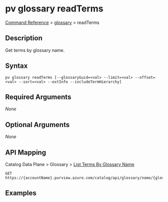# pv glossary readTerms
[Command Reference](../../../README.md#command-reference) > [glossary](./main.md) > readTerms

## Description
Get terms by glossary name.

## Syntax
```
pv glossary readTerms [--glossaryGuid=<val> --limit=<val> --offset=<val> --sort=<val> --extInfo --includeTermHierarchy]
```

## Required Arguments
*None*

## Optional Arguments
*None*

## API Mapping
Catalog Data Plane > Glossary > [List Terms By Glossary Name](https://docs.microsoft.com/en-us/rest/api/purview/catalogdataplane/glossary/list-terms-by-glossary-name)
```
GET https://{accountName}.purview.azure.com/catalog/api/glossary/name/{glossaryName}/terms
```

## Examples
```powershell

```